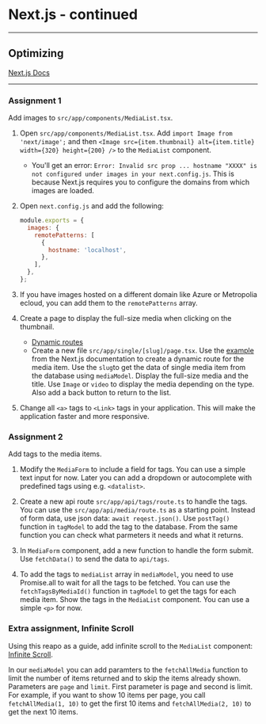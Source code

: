 # Next.js - continued

---

## Optimizing

[Next.js Docs](https://nextjs.org/docs/app/building-your-application/optimizing)

---

### Assignment 1

Add images to `src/app/components/MediaList.tsx`.

1. Open `src/app/components/MediaList.tsx`. Add `import Image from 'next/image';` and then `<Image src={item.thumbnail} alt={item.title} width={320} height={200} />` to the `MediaList` component.
   - You'll get an error: `Error: Invalid src prop ... hostname "XXXX" is not configured under images in your next.config.js`. This is because Next.js requires you to configure the domains from which images are loaded.
2. Open `next.config.js` and add the following:

   ```javascript
   module.exports = {
     images: {
       remotePatterns: [
         {
           hostname: 'localhost',
         },
       ],
     },
   };
   ```

3. If you have images hosted on a different domain like Azure or Metropolia ecloud, you can add them to the `remotePatterns` array.

4. Create a page to display the full-size media when clicking on the thumbnail.

   - [Dynamic routes](https://nextjs.org/docs/app/building-your-application/routing/dynamic-routes)
   - Create a new file `src/app/single/[slug]/page.tsx`. Use the [example](https://nextjs.org/docs/app/building-your-application/routing/dynamic-routes#example) from the Next.js documentation to create a dynamic route for the media item. Use the `slug`to get the data of single media item from the database using `mediaModel`. Display the full-size media and the title. Use `Image` or `video` to display the media depending on the type. Also add a back button to return to the list.

5. Change all `<a>` tags to `<Link>` tags in your application. This will make the application faster and more responsive.

### Assignment 2

Add tags to the media items.

1. Modify the `MediaForm` to include a field for tags. You can use a simple text input for now. Later you can add a dropdown or autocomplete with predefined tags using e.g. `<datalist>`.

2. Create a new api route `src/app/api/tags/route.ts` to handle the tags. You can use the `src/app/api/media/route.ts` as a starting point. Instead of form data, use json data: `await reqest.json()`. Use `postTag()` function in `tagModel` to add the tag to the database. From the same function you can check what parmeters it needs and what it returns.

3. In `MediaForm` component, add a new function to handle the form submit. Use `fetchData()` to send the data to `api/tags`.

4. To add the tags to `mediaList` array in `mediaModel`, you need to use Promise.all to wait for all the tags to be fetched. You can use the `fetchTagsByMediaId()` function in `tagModel` to get the tags for each media item. Show the tags in the `MediaList` component. You can use a simple `<p>` for now.

### Extra assignment, Infinite Scroll

Using this reapo as a guide, add infinite scroll to the `MediaList` component: [Infinite Scroll](https://github.com/adrianhajdin/anime_vault).

In our `mediaModel` you can add paramters to the `fetchAllMedia` function to limit the number of items returned and to skip the items already shown. Parameters are `page` and `limit`. First parameter is page and second is limit. For example, if you want to show 10 items per page, you call `fetchAllMedia(1, 10)` to get the first 10 items and `fetchAllMedia(2, 10)` to get the next 10 items.
